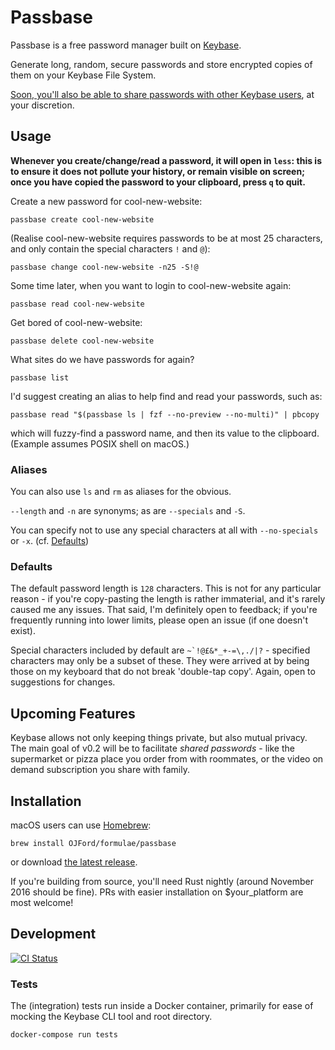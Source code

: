 Passbase
========

Passbase is a free password manager built on [Keybase](https://keybase.io).

Generate long, random, secure passwords and store encrypted copies of them on your Keybase File System.

[Soon, you'll also be able to share passwords with other Keybase users](#upcoming-features), at your discretion.

Usage
-----

**Whenever you create/change/read a password, it will open in `less`: this is to ensure it does not pollute your history, or remain visible on screen; once you have copied the password to your clipboard, press `q` to quit.**

Create a new password for cool-new-website:
```
passbase create cool-new-website
```

(Realise cool-new-website requires passwords to be at most 25 characters, and only contain the special characters `!` and `@`):
```
passbase change cool-new-website -n25 -S!@
```

Some time later, when you want to login to cool-new-website again:
```
passbase read cool-new-website
```

Get bored of cool-new-website:
```
passbase delete cool-new-website
```

What sites do we have passwords for again?
```
passbase list
```

I'd suggest creating an alias to help find and read your passwords, such as:
```
passbase read "$(passbase ls | fzf --no-preview --no-multi)" | pbcopy
```

which will fuzzy-find a password name, and then its value to the clipboard. (Example assumes POSIX shell on macOS.)

### Aliases

You can also use `ls` and `rm` as aliases for the obvious.

`--length` and `-n` are synonyms; as are `--specials` and `-S`.

You can specify not to use any special characters at all with `--no-specials` or `-x`. (cf. [Defaults](#defaults))

### Defaults

The default password length is `128` characters. This is not for any particular reason - if you're copy-pasting the length is rather immaterial, and it's rarely caused me any issues. That said, I'm definitely open to feedback; if you're frequently running into lower limits, please open an issue (if one doesn't exist).

Special characters included by default are ``~`!@£&*_+-=\,./|?`` - specified  characters may only be a subset of these. They were arrived at by being those on my keyboard that do not break 'double-tap copy'. Again, open to suggestions for changes.

Upcoming Features
-----------------

Keybase allows not only keeping things private, but also mutual privacy. The main goal of v0.2 will be to facilitate *shared passwords* - like the supermarket or pizza place you order from with roommates, or the video on demand subscription you share with family.

Installation
------------

macOS users can use [Homebrew](http://brew.sh/):
```
brew install OJFord/formulae/passbase
```

or download [the latest release](https://github.com/OJFord/passbase/releases).

If you're building from source, you'll need Rust nightly (around November 2016 should be fine). PRs with easier installation on $your_platform are most welcome!

Development
-----------
[![CI Status](https://travis-ci.com/OJFord/passbase.svg?token=SxsettpUmvjPeVFxsTig&branch=master)](https://travis-ci.com/OJFord/passbase)

### Tests

The (integration) tests run inside a Docker container, primarily for ease of mocking the Keybase CLI tool and root directory.

```
docker-compose run tests
```
